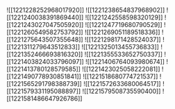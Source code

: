 ![[1221228252968017920]]
![[1221238654837968902]]
![[1221240038391869440]]
![[1221242558598320129]]
![[1221243027047505920]]
![[1221247719680790529]]
![[1221260549582753792]]
![[1221269051189518336]]
![[1221275643507355648]]
![[1221298171428524037]]
![[1221311279643512833]]
![[1221325013455736833]]
![[1221352466693816320]]
![[1221355533652750337]]
![[1221403824033796097]]
![[1221406764093980674]]
![[1221413780128579585]]
![[1221423025058222081]]
![[1221490778930851841]]
![[1221518680774721537]]
![[1221565291798388739]]
![[1221572633680064517]]
![[1221579331195088897]]
![[1221579508735590400]]
![[1221581486647926786]]
